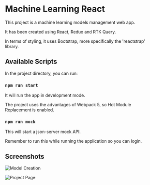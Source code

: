 # Machine Learning React

This project is a machine learning models management web app.

It has been created using React, Redux and RTK Query.

In terms of styling, it uses Bootstrap, more specifically the 'reactstrap' library.

## Available Scripts

In the project directory, you can run:

### `npm run start`

It will run the app in development mode.

The project uses the advantages of Webpack 5, so Hot Module Replacement is enabled.
### `npm run mock`
This will start a json-server mock API. 

Remember to run this while running the application so you can login.

## Screenshots

![Model Creation](https://user-images.githubusercontent.com/44071721/177217547-e78a60f3-b227-43d6-b698-39a9345df499.png)

![Project Page](https://user-images.githubusercontent.com/44071721/177217520-7bf59f6f-21a3-48ac-b201-745c2d35d68e.png)